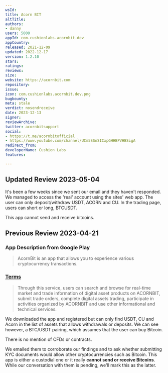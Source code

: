 ```yaml
---
wsId: 
title: Acorn BIT
altTitle: 
authors:
- danny
users: 5000
appId: com.cushionlabs.acornbit.dev
appCountry: 
released: 2021-12-09
updated: 2022-12-17
version: 1.2.10
stars: 
ratings: 
reviews: 
size: 
website: https://acornbit.com
repository: 
issue: 
icon: com.cushionlabs.acornbit.dev.png
bugbounty: 
meta: stale
verdict: nosendreceive
date: 2023-12-13
signer: 
reviewArchive: 
twitter: acornbitsupport
social:
- https://t.me/acornbitofficial
- https://www.youtube.com/channel/UCm5SSnSICxpGHHBPVHBSigA
redirect_from: 
developerName: Cushion Labs
features: 

---
```


## Updated Review 2023-05-04

It's been a few weeks since we sent our email and they haven't responded. We managed to access the 'real' account using the sites' web app. The user can only deposit/withdraw USDT, ACORN and CU. In the trading page, users can short or long, BTCUSDT. 

This app cannot send and receive bitcoins.

## Previous Review 2023-04-21

### App Description from Google Play

> AcornBit is an app that allows you to experience various cryptocurrency transactions.

### [Terms](https://acornbit.com/helpdesk/notice?srl=47)

> Through this service, users can search and browse for real-time market and trade information of digital asset products on ACORNBIT, submit trade orders, complete digital assets trading, participate in activities organized by ACORNBIT and use other informational and technical services. 

We downloaded the app and registered but can only find USDT, CU and Acorn in the list of assets that allows withdrawals or deposits. We can see however, a BTC/USDT pairing, which assumes that the user can buy Bitcoin. 

There is no mention of CFDs or contracts. 

We emailed them to corroborate our findings and to ask whether submitting KYC documents would allow other cryptocurrencies such as Bitcoin. This app is either a custodial one or it really **cannot send or receive Bitcoins**. While our conversation with them is pending, we'll mark this as the latter.